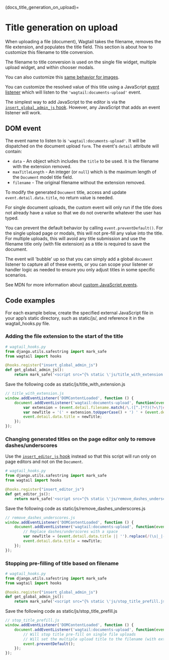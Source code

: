 (docs_title_generation_on_upload)=

# Title generation on upload

When uploading a file (document), Wagtail takes the filename, removes the file extension, and populates the title field. This section is about how to customize this filename to title conversion.

The filename to title conversion is used on the single file widget, multiple upload widget, and within chooser modals.

You can also customize this [same behavior for images](../images/title_generation_on_upload).

You can customize the resolved value of this title using a JavaScript [event listener](https://developer.mozilla.org/en-US/docs/Web/API/EventTarget/addEventListener) which will listen to the `'wagtail:documents-upload'` event.

The simplest way to add JavaScript to the editor is via the [`insert_global_admin_js` hook](insert_global_admin_js). However, any JavaScript that adds an event listener will work.

## DOM event

The event name to listen to is `'wagtail:documents-upload'`. It will be dispatched on the document upload `form`. The event's `detail` attribute will contain:

-   `data` - An object which includes the `title` to be used. It is the filename with the extension removed.
-   `maxTitleLength` - An integer (or `null`) which is the maximum length of the `Document` model title field.
-   `filename` - The original filename without the extension removed.

To modify the generated `Document` title, access and update `event.detail.data.title`, no return value is needed.

For single document uploads, the custom event will only run if the title does not already have a value so that we do not overwrite whatever the user has typed.

You can prevent the default behavior by calling `event.preventDefault()`. For the single upload page or modals, this will not pre-fill any value into the title. For multiple uploads, this will avoid any title submission and use the filename title only (with file extension) as a title is required to save the document.

The event will 'bubble' up so that you can simply add a global `document` listener to capture all of these events, or you can scope your listener or handler logic as needed to ensure you only adjust titles in some specific scenarios.

See MDN for more information about [custom JavaScript events](https://developer.mozilla.org/en-US/docs/Web/Events/Creating_and_triggering_events).

## Code examples

For each example below, create the specified external JavaScript file in your app’s static directory, such as static/js/, and reference it in the wagtail_hooks.py file.

### Adding the file extension to the start of the title

```python
# wagtail_hooks.py
from django.utils.safestring import mark_safe
from wagtail import hooks

@hooks.register("insert_global_admin_js")
def get_global_admin_js():
    return mark_safe('<script src="{% static \'js/title_with_extension.js\' %}"></script>')
```

Save the following code as static/js/title_with_extension.js

```javascript
// title_with_extension.js
window.addEventListener('DOMContentLoaded', function () {
    document.addEventListener('wagtail:documents-upload', function(event) {
        var extension = (event.detail.filename.match(/\.([^.]*?)(?=\?|#|$)/) || [''])[1];
        var newTitle = '(' + extension.toUpperCase() + ') ' + (event.detail.data.title || '');
        event.detail.data.title = newTitle;
    });
});
```


### Changing generated titles on the page editor only to remove dashes/underscores

Use the [`insert_editor_js` hook](insert_editor_js) instead so that this script will run only on page editors and not on the `Document`.

```python
# wagtail_hooks.py
from django.utils.safestring import mark_safe
from wagtail import hooks

@hooks.register("insert_editor_js")
def get_editor_js():
    return mark_safe('<script src="{% static \'js/remove_dashes_underscores.js\' %}"></script>')
```

Save the following code as static/js/remove_dashes_underscores.js

```javascript
// remove_dashes_underscores.js
window.addEventListener('DOMContentLoaded', function () {
    document.addEventListener('wagtail:documents-upload', function(event) {
        // Replace dashes/underscores with a space
        var newTitle = (event.detail.data.title || '').replace(/(\s|_|-)/g, " ");
        event.detail.data.title = newTitle;
    });
});
```

### Stopping pre-filling of title based on filename

```python
# wagtail_hooks.py
from django.utils.safestring import mark_safe
from wagtail import hooks

@hooks.register("insert_global_admin_js")
def get_global_admin_js():
    return mark_safe('<script src="{% static \'js/stop_title_prefill.js\' %}"></script>')
```

Save the following code as static/js/stop_title_prefill.js

```javascript
// stop_title_prefill.js
window.addEventListener('DOMContentLoaded', function () {
    document.addEventListener('wagtail:documents-upload', function(event) {
        // Will stop title pre-fill on single file uploads
        // Will set the multiple upload title to the filename (with extension)
        event.preventDefault();
    });
});
```
